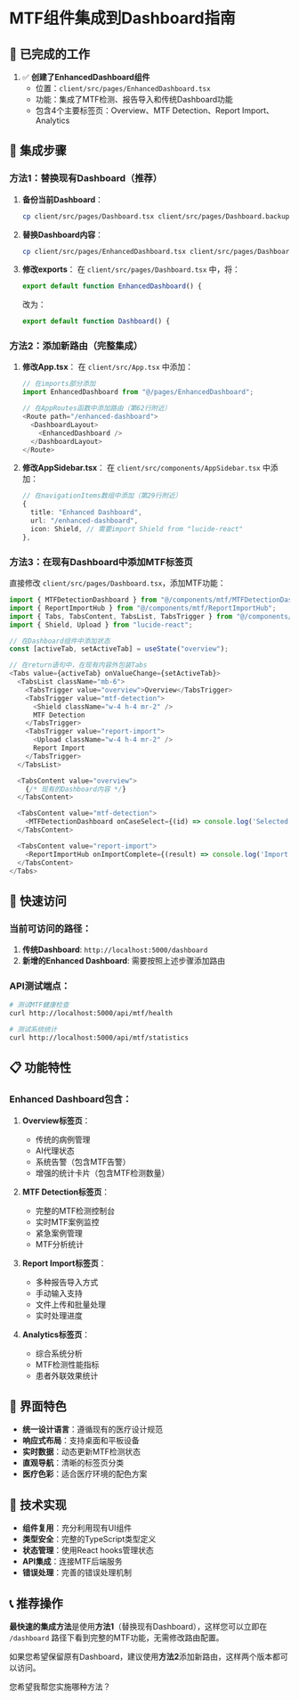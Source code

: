 # MTF组件集成到Dashboard指南

## 🎯 **已完成的工作**

1. ✅ **创建了EnhancedDashboard组件**
   - 位置：`client/src/pages/EnhancedDashboard.tsx`
   - 功能：集成了MTF检测、报告导入和传统Dashboard功能
   - 包含4个主要标签页：Overview、MTF Detection、Report Import、Analytics

## 🔧 **集成步骤**

### **方法1：替换现有Dashboard（推荐）**

1. **备份当前Dashboard**：
   ```bash
   cp client/src/pages/Dashboard.tsx client/src/pages/Dashboard.backup.tsx
   ```

2. **替换Dashboard内容**：
   ```bash
   cp client/src/pages/EnhancedDashboard.tsx client/src/pages/Dashboard.tsx
   ```

3. **修改exports**：
   在 `client/src/pages/Dashboard.tsx` 中，将：
   ```typescript
   export default function EnhancedDashboard() {
   ```
   改为：
   ```typescript
   export default function Dashboard() {
   ```

### **方法2：添加新路由（完整集成）**

1. **修改App.tsx**：
   在 `client/src/App.tsx` 中添加：
   
   ```typescript
   // 在imports部分添加
   import EnhancedDashboard from "@/pages/EnhancedDashboard";
   
   // 在AppRoutes函数中添加路由（第62行附近）
   <Route path="/enhanced-dashboard">
     <DashboardLayout>
       <EnhancedDashboard />
     </DashboardLayout>
   </Route>
   ```

2. **修改AppSidebar.tsx**：
   在 `client/src/components/AppSidebar.tsx` 中添加：
   
   ```typescript
   // 在navigationItems数组中添加（第29行附近）
   {
     title: "Enhanced Dashboard",
     url: "/enhanced-dashboard",
     icon: Shield, // 需要import Shield from "lucide-react"
   },
   ```

### **方法3：在现有Dashboard中添加MTF标签页**

直接修改 `client/src/pages/Dashboard.tsx`，添加MTF功能：

```typescript
import { MTFDetectionDashboard } from "@/components/mtf/MTFDetectionDashboard";
import { ReportImportHub } from "@/components/mtf/ReportImportHub";
import { Tabs, TabsContent, TabsList, TabsTrigger } from "@/components/ui/tabs";
import { Shield, Upload } from "lucide-react";

// 在Dashboard组件中添加状态
const [activeTab, setActiveTab] = useState("overview");

// 在return语句中，在现有内容外包装Tabs
<Tabs value={activeTab} onValueChange={setActiveTab}>
  <TabsList className="mb-6">
    <TabsTrigger value="overview">Overview</TabsTrigger>
    <TabsTrigger value="mtf-detection">
      <Shield className="w-4 h-4 mr-2" />
      MTF Detection
    </TabsTrigger>
    <TabsTrigger value="report-import">
      <Upload className="w-4 h-4 mr-2" />
      Report Import
    </TabsTrigger>
  </TabsList>

  <TabsContent value="overview">
    {/* 现有的Dashboard内容 */}
  </TabsContent>

  <TabsContent value="mtf-detection">
    <MTFDetectionDashboard onCaseSelect={(id) => console.log('Selected:', id)} />
  </TabsContent>

  <TabsContent value="report-import">
    <ReportImportHub onImportComplete={(result) => console.log('Import:', result)} />
  </TabsContent>
</Tabs>
```

## 🚀 **快速访问**

### **当前可访问的路径**：
1. **传统Dashboard**: `http://localhost:5000/dashboard`
2. **新增的Enhanced Dashboard**: 需要按照上述步骤添加路由

### **API测试端点**：
```bash
# 测试MTF健康检查
curl http://localhost:5000/api/mtf/health

# 测试系统统计
curl http://localhost:5000/api/mtf/statistics
```

## 📋 **功能特性**

### **Enhanced Dashboard包含**：
1. **Overview标签页**：
   - 传统的病例管理
   - AI代理状态
   - 系统告警（包含MTF告警）
   - 增强的统计卡片（包含MTF检测数量）

2. **MTF Detection标签页**：
   - 完整的MTF检测控制台
   - 实时MTF案例监控
   - 紧急案例管理
   - MTF分析统计

3. **Report Import标签页**：
   - 多种报告导入方式
   - 手动输入支持
   - 文件上传和批量处理
   - 实时处理进度

4. **Analytics标签页**：
   - 综合系统分析
   - MTF检测性能指标
   - 患者外联效果统计

## 🎨 **界面特色**

- **统一设计语言**：遵循现有的医疗设计规范
- **响应式布局**：支持桌面和平板设备
- **实时数据**：动态更新MTF检测状态
- **直观导航**：清晰的标签页分类
- **医疗色彩**：适合医疗环境的配色方案

## 🔧 **技术实现**

- **组件复用**：充分利用现有UI组件
- **类型安全**：完整的TypeScript类型定义
- **状态管理**：使用React hooks管理状态
- **API集成**：连接MTF后端服务
- **错误处理**：完善的错误处理机制

## 📞 **推荐操作**

**最快速的集成方法**是使用**方法1**（替换现有Dashboard），这样您可以立即在 `/dashboard` 路径下看到完整的MTF功能，无需修改路由配置。

如果您希望保留原有Dashboard，建议使用**方法2**添加新路由，这样两个版本都可以访问。

您希望我帮您实施哪种方法？
